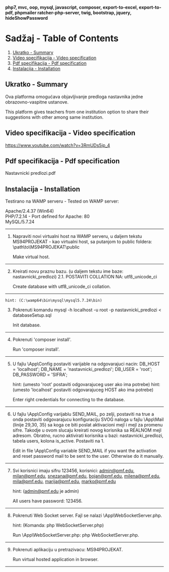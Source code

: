 **php7, mvc, oop, mysql, javascript, composer, export-to-excel, export-to-pdf, phpmailer
ratcher-php-server, twig, bootstrap, jquery, hideShowPassword**

# Sadžaj - Table of Contents
1. [Ukratko - Summary](#sec1)
2. [Video specifikacija - Video specification](#sec2)
3. [Pdf specifikacija - Pdf specification](#sec3)
4. [Instalacija - Installation](#sec4)

## Ukratko - Summary <a name="sec1"></a>
Ova platforma omogućava objavljivanje predloga nastavnika jedne obrazovno-vaspitne ustanove.

This platform gives teachers from one institution option to share their suggestions with other among same institution.

## Video specifikacija - Video specification <a name="sec2"></a>
https://www.youtube.com/watch?v=3RmUDs5ip_4

## Pdf specifikacija - Pdf specification <a name="sec3"></a>
Nastavnicki predlozi.pdf

## Instalacija - Installation <a name="sec4"></a>

Testirano na WAMP serveru - Tested on WAMP server:

Apache/2.4.37 (Win64) <br />
PHP/7.2.14 - Port defined for Apache: 80 <br />
MySQL/5.7.24 <br />

-------------------------------

1. Napraviti novi virtualni host na WAMP serveru, u daljem tekstu MS94PROJEKAT - kao virtualni host,
sa putanjom to public foldera: \path\to\MS94PROJEKAT\public

	Make virtual host.
-------------------------------

2. Kreirati novu praznu bazu. (u daljem tekstu ime baze: nastavnicki_predlozi)
2.1. POSTAVITI COLLATION NA:
	utf8_unicode_ci
	
	Create database with utf8_unicode_ci collation.
-------------------------------


	hint: (C:\wamp64\bin\mysql\mysql5.7.24\bin)
3. Pokrenuti komandu  mysql -h localhost -u root -p  nastavnicki_predlozi < databaseSetup.sql

	Init database.
-------------------------------

4. Pokrenuti 'composer install'.


	Run 'composer install'.
-------------------------------

5. U fajlu \App\Config postaviti varijable na odgovarajuci nacin:
	 DB_HOST = 'localhost';
     DB_NAME = 'nastavnicki_predlozi';
     DB_USER = 'root';
     DB_PASSWORD = 'SIFRA';

	hint: (umesto 'root' postaviti odgovarajuceg user ako ima potrebe)
	hint: (umesto 'localhost' postaviti odgovarajuceg HOST ako ima potrebe)

	Enter right credentials for connecting to the database.
-------------------------------

6. U fajlu \App\Config varijablu SEND_MAIL, po zelji, postaviti na true a onda postaviti odgovarajucu konfiguraciju SVOG naloga u fajlu \App\Mail (linije 29,30, 35) sa koga ce biti poslat aktivacioni mejl i mejl za promenu sifre. Takodje u ovom slucaju kreirati novog korisnika sa REALNOM mejl adresom.
Obratno, rucno aktivirati korisnika u bazi: nastavnicki_predlozi, tabela users, kolona is_active. Postaviti na 1.

	Edit in file \App\Config variable SEND_MAIL if you want the activation and reset password mail to be sent to the user.
	Otherwise do it manually.
-------------------------------
7. Svi korisnici imaju sifru 123456,
	korisnici:
	admin@pmf.edu,
	milan@pmf.edu,
	snezana@pmf.edu,
	bojan@pmf.edu,
	milena@pmf.edu,
	mila@pmf.edu,
	marija@pmf.edu,
	marko@pmf.edu
	

	hint: (admin@pmf.edu je admin)

	All users have password: 123456.
-------------------------------


8. Pokrenuti Web Socket server. Fajl se nalazi \App\WebSocketServer.php.

	hint: (Komanda: php WebSocketServer.php)


	Run \App\WebSocketServer.php: php WebSocketServer.php.
-------------------------------

9. Pokrenuti aplikaciju u pretrazivacu: MS94PROJEKAT.

	Run virtual hosted application in browser.
-------------------------------
